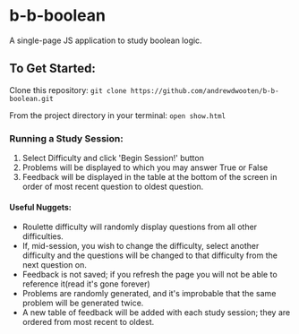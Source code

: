 # b-b-boolean
A single-page JS application to study boolean logic.
## To Get Started:
Clone this repository: `git clone https://github.com/andrewdwooten/b-b-boolean.git`

From the project directory in your terminal: `open show.html`
### Running a Study Session:
  1. Select Difficulty and click 'Begin Session!' button
  2. Problems will be displayed to which you may answer True or False
  3. Feedback will be displayed in the table at the bottom of the screen in order of most recent question to oldest question.
#### Useful Nuggets:
  * Roulette difficulty will randomly display questions from all other difficulties.
  * If, mid-session, you wish to change the difficulty, select another difficulty and the questions will be changed to that difficulty from the next question on.
  * Feedback is not saved; if you refresh the page you will not be able to reference it(read it's gone forever)
  * Problems are randomly generated, and it's improbable that the same problem will be generated twice.
  * A new table of feedback will be added with each study session; they are ordered from most recent to oldest.
